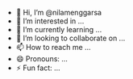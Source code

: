 - 👋 Hi, I’m @nilamenggarsa
- 👀 I’m interested in ...
- 🌱 I’m currently learning ...
- 💞️ I’m looking to collaborate on ...
- 📫 How to reach me ...
- 😄 Pronouns: ...
- ⚡ Fun fact: ...

<!---
nilamenggarsa/nilamenggarsa is a ✨ special ✨ repository because its `README.md` (this file) appears on your GitHub profile.
You can click the Preview link to take a look at your changes.
--->
